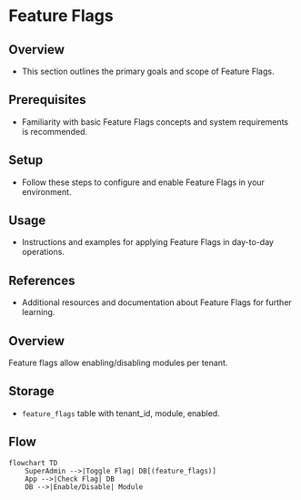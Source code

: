 # Feature Flags

## Overview
- This section outlines the primary goals and scope of Feature Flags.

## Prerequisites
- Familiarity with basic Feature Flags concepts and system requirements is recommended.

## Setup
- Follow these steps to configure and enable Feature Flags in your environment.

## Usage
- Instructions and examples for applying Feature Flags in day-to-day operations.

## References
- Additional resources and documentation about Feature Flags for further learning.


## Overview
Feature flags allow enabling/disabling modules per tenant.

## Storage
- `feature_flags` table with tenant_id, module, enabled.

## Flow
```mermaid
flowchart TD
    SuperAdmin -->|Toggle Flag| DB[(feature_flags)]
    App -->|Check Flag| DB
    DB -->|Enable/Disable| Module
```
